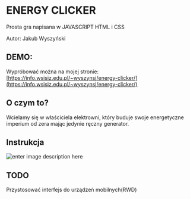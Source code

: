 
# ENERGY CLICKER

Prosta gra napisana w JAVASCRIPT HTML i CSS

Autor: Jakub Wyszyński

## DEMO:

Wypróbować można na mojej stronie:  [https://info.wsisiz.edu.pl/~wyszynsj/energy-clicker/](https://info.wsisiz.edu.pl/~wyszynsj/energy-clicker/)

## O czym to?

Wcielamy się w właściciela elektrowni, który buduje swoje energetyczne imperium od zera mając jedynie ręczny generator.

## Instrukcja

![enter image description here](https://i.imgur.com/XCa6vFK.png)

## TODO
Przystosować interfejs do urządzeń mobilnych(RWD)
